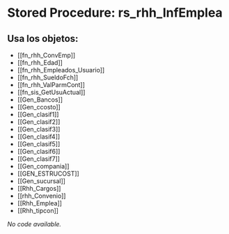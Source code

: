 # Stored Procedure: rs_rhh_InfEmplea

## Usa los objetos:
- [[fn_rhh_ConvEmp]]
- [[fn_rhh_Edad]]
- [[fn_rhh_Empleados_Usuario]]
- [[fn_rhh_SueldoFch]]
- [[fn_rhh_ValParmCont]]
- [[fn_sis_GetUsuActual]]
- [[Gen_Bancos]]
- [[Gen_ccosto]]
- [[Gen_clasif1]]
- [[Gen_clasif2]]
- [[Gen_clasif3]]
- [[Gen_clasif4]]
- [[Gen_clasif5]]
- [[Gen_clasif6]]
- [[Gen_clasif7]]
- [[Gen_compania]]
- [[GEN_ESTRUCOST]]
- [[Gen_sucursal]]
- [[Rhh_Cargos]]
- [[rhh_Convenio]]
- [[Rhh_Emplea]]
- [[Rhh_tipcon]]

*No code available.*
